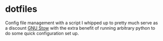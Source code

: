 # dotfiles

Config file management with a script I whipped up to pretty much serve as a discount [GNU Stow](https://www.gnu.org/software/stow/) with the extra benefit of running arbitrary python to do some quick configuration set up.
